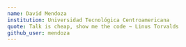 ```yaml
---
name: David Mendoza
institution: Universidad Tecnológica Centroamericana
quote: Talk is cheap, show me the code ~ Linus Torvalds
github_user: mendoza
---
```

